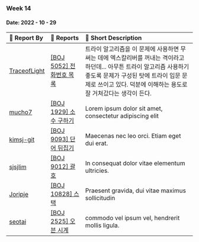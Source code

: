 ### Week 14

#### Date: 2022 - 10 - 29

| :wave: Report By                                | :notebook_with_decorative_cover: Reports            | :memo: Short Description                                     |
| :---------------------------------------------- | :-------------------------------------------------- | :----------------------------------------------------------- |
| [TraceofLight](https://github.com/TraceofLight) | [[BOJ 5052] 전화번호 목록](./Algorithm/boj_5052.md) | 트라이 알고리즘을 이 문제에 사용하면 무 써는 데에 엑스칼리버를 꺼내는 격이라고 하던데... 아무튼 트라이 알고리즘 사용하기 좋도록 문제가 구성된 탓에 트라이 입문 문제로 쓰이고 있다. 덕분에 이해하는 용도로 잘 거쳐갔다는 생각이 든다. |
| [mucho7](https://github.com/mucho7)             | [[BOJ 1929] 소수 구하기](./Algorithm/boj_1929.md)   | Lorem ipsum dolor sit amet, consectetur adipiscing elit      |
| [kimsj-git](https://github.com/kimsj-git)       | [[BOJ 9093] 단어 뒤집기](./Algorithm/boj_9093.md)   | Maecenas nec leo orci. Etiam eget dui erat.                  |
| [sjsjlim](https://github.com/sjsjlim)           | [[BOJ 9012] 괄호](./Algorithm/boj_9012.md)          | In consequat dolor vitae elementum ultricies.                |
| [Joripje](https://github.com/Joripje)           | [[BOJ 10828] 스택](./Algorithm/boj_10828.md)        | Praesent gravida, dui vitae maximus sollicitudin             |
| [seotai](https://github.com/seotai)             | [[BOJ 2525] 오븐 시계](./Algorithm/boj_2525.md)     | commodo vel ipsum vel, hendrerit mollis ligula.              |
